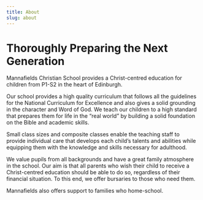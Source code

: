 ```yaml
---
title: About
slug: about
---
```


# Thoroughly Preparing the Next Generation

Mannafields Christian School provides a Christ-centred education for children from P1-S2 in the heart of Edinburgh.

Our school provides a high quality curriculum that follows all the guidelines for the National Curriculum for Excellence and also gives a solid grounding in the character and Word of God. We teach our children to a high standard that prepares them for life in the “real world” by building a solid foundation on the Bible and academic skills.

Small class sizes and composite classes enable the teaching staff to provide individual care that develops each child’s talents and abilities while equipping them with the knowledge and skills necessary for adulthood.

We value pupils from all backgrounds and have a great family atmosphere in the school. Our aim is that all parents who wish their child to receive a Christ-centred education should be able to do so, regardless of their financial situation. To this end, we offer bursaries to those who need them.

Mannafields also offers support to families who home-school.
